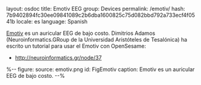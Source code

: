 layout: osdoc
title: Emotiv EEG
group: Devices
permalink: /emotiv/
hash: 7b9402894fc30ee09841089c2b6dba1600825c75d082bbd792a733ecf4f0541b
locale: es
language: Spanish

[Emotiv](https://emotiv.com/) es un auricular EEG de bajo costo. Dimitrios Adamos (Neuroinformatics.GRoup de la Universidad Aristóteles de Tesalónica) ha escrito un tutorial para usar el Emotiv con OpenSesame:

- <http://neuroinformatics.gr/node/37>

%--
figure:
 source: emotiv.png
 id: FigEmotiv
 caption: Emotiv es un auricular EEG de bajo costo.
--%